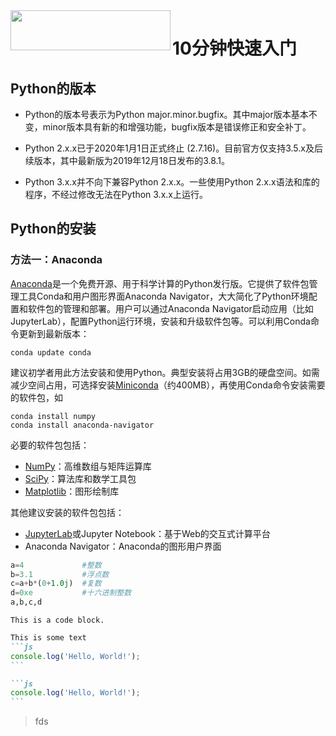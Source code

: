 <img src="https://logos-download.com/wp-content/uploads/2016/10/Python_logo_wordmark.png" width=256 height=64 align="left">


# 10分钟快速入门

## Python的版本

* Python的版本号表示为Python major.minor.bugfix。其中major版本基本不变，minor版本具有新的和增强功能，bugfix版本是错误修正和安全补丁。 

* Python 2.x.x已于2020年1月1日正式终止 (2.7.16)。目前官方仅支持3.5.x及后续版本，其中最新版为2019年12月18日发布的3.8.1。

* Python 3.x.x并不向下兼容Python 2.x.x。一些使用Python 2.x.x语法和库的程序，不经过修改无法在Python 3.x.x上运行。

## Python的安装

### 方法一：Anaconda

[Anaconda](https://www.anaconda.com/)是一个免费开源、用于科学计算的Python发行版。它提供了软件包管理工具Conda和用户图形界面Anaconda Navigator，大大简化了Python环境配置和软件包的管理和部署。用户可以通过Anaconda Navigator启动应用（比如JupyterLab），配置Python运行环境，安装和升级软件包等。可以利用Conda命令更新到最新版本：
~~~
conda update conda
~~~

建议初学者用此方法安装和使用Python。典型安装将占用3GB的硬盘空间。如需减少空间占用，可选择安装[Miniconda](https://docs.conda.io/en/latest/miniconda.html)（约400MB），再使用Conda命令安装需要的软件包，如
~~~
conda install numpy
conda install anaconda-navigator
~~~
必要的软件包包括：
* [NumPy](https://www.numpy.org)：高维数组与矩阵运算库
* [SciPy](https://www.scipy.org)：算法库和数学工具包
* [Matplotlib](https://matplotlib.org/)：图形绘制库

其他建议安装的软件包包括：
* [JupyterLab](https://jupyter.org/)或Jupyter Notebook：基于Web的交互式计算平台
* Anaconda Navigator：Anaconda的图形用户界面

```python
a=4             #整数
b=3.1           #浮点数
c=a+b*(0+1.0j)  #复数
d=0xe           #十六进制整数
a,b,c,d
```

<pre><code>This is a code block.
</code></pre>

~~~markdown
This is some text
```js
console.log('Hello, World!');
```

```js
console.log('Hello, World!');
```
~~~

> fds
